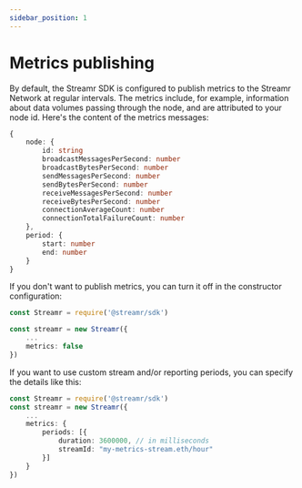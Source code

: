 ```yaml
---
sidebar_position: 1
---
```


# Metrics publishing
By default, the Streamr SDK is configured to publish metrics to the Streamr Network at regular intervals. The metrics include, for example, information about data volumes passing through the node, and are attributed to your node id. Here's the content of the metrics messages:

```ts
{
    node: {
        id: string
        broadcastMessagesPerSecond: number
        broadcastBytesPerSecond: number
        sendMessagesPerSecond: number
        sendBytesPerSecond: number
        receiveMessagesPerSecond: number
        receiveBytesPerSecond: number
        connectionAverageCount: number
        connectionTotalFailureCount: number
    },
    period: {
        start: number
        end: number
    }
}
```

If you don't want to publish metrics, you can turn it off in the constructor configuration:

```ts
const Streamr = require('@streamr/sdk')

const streamr = new Streamr({
    ...
    metrics: false
})
```

If you want to use custom stream and/or reporting periods, you can specify the details like this:

```ts
const Streamr = require('@streamr/sdk')
const streamr = new Streamr({
    ...
    metrics: {
        periods: [{
            duration: 3600000, // in milliseconds
            streamId: "my-metrics-stream.eth/hour"
        }]
    }
})
```

